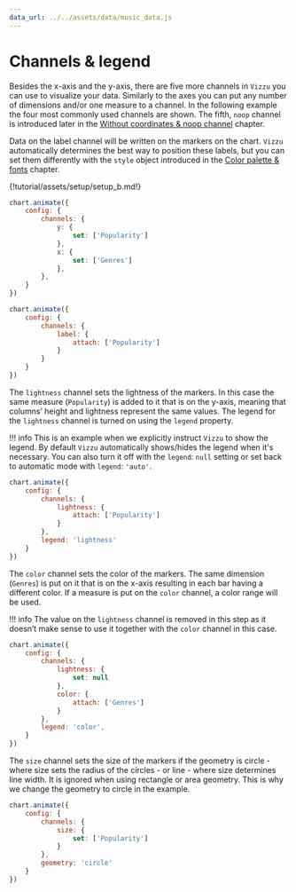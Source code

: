 ```yaml
---
data_url: ../../assets/data/music_data.js
---
```


# Channels & legend

Besides the x-axis and the y-axis, there are five more channels in `Vizzu` you
can use to visualize your data. Similarly to the axes you can put any number of
dimensions and/or one measure to a channel. In the following example the four
most commonly used channels are shown. The fifth, `noop` channel is introduced
later in the
[Without coordinates & noop channel](./without_coordinates_noop_channel.md)
chapter.

Data on the label channel will be written on the markers on the chart. `Vizzu`
automatically determines the best way to position these labels, but you can set
them differently with the `style` object introduced in the
[Color palette & fonts](./color_palette_fonts.md) chapter.

<div id="tutorial_01"></div>

{!tutorial/assets/setup/setup_b.md!}

```javascript
chart.animate({
    config: {
        channels: {
            y: {
                set: ['Popularity']
            },
            x: {
                set: ['Genres']
            },
        },
    }
})
```

```javascript
chart.animate({
    config: {
        channels: {
            label: {
                attach: ['Popularity']
            }
        }
    }
})
```

The `lightness` channel sets the lightness of the markers. In this case the same
measure (`Popularity`) is added to it that is on the y-axis, meaning that
columns’ height and lightness represent the same values. The legend for the
`lightness` channel is turned on using the `legend` property.

!!! info
    This is an example when we explicitly instruct `Vizzu` to show the legend.
    By default `Vizzu` automatically shows/hides the legend when it's necessary.
    You can also turn it off with the `legend`: `null` setting or set back to
    automatic mode with `legend`: `'auto'`.

<div id="tutorial_02"></div>

```javascript
chart.animate({
    config: {
        channels: {
            lightness: {
                attach: ['Popularity']
            }
        },
        legend: 'lightness'
    }
})
```

The `color` channel sets the color of the markers. The same dimension (`Genres`)
is put on it that is on the x-axis resulting in each bar having a different
color. If a measure is put on the `color` channel, a color range will be used.

!!! info
    The value on the `lightness` channel is removed in this step as it doesn’t
    make sense to use it together with the `color` channel in this case.

<div id="tutorial_03"></div>

```javascript
chart.animate({
    config: {
        channels: {
            lightness: {
                set: null
            },
            color: {
                attach: ['Genres']
            }
        },
        legend: 'color',
    }
})
```

The `size` channel sets the size of the markers if the geometry is circle -
where size sets the radius of the circles - or line - where size determines line
width. It is ignored when using rectangle or area geometry. This is why we
change the geometry to circle in the example.

<div id="tutorial_04"></div>

```javascript
chart.animate({
    config: {
        channels: {
            size: {
                set: ['Popularity']
            }
        },
        geometry: 'circle'
    }
})
```

<script src="../channels_legend.js"></script>
